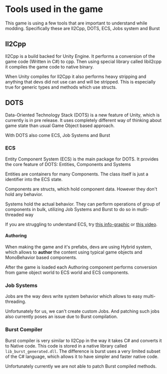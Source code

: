 # Tools used in the game

This game is using a few tools that are important to understand while modding. Specifically these are Il2Cpp, DOTS, ECS, Jobs system and Burst

## Il2Cpp

Il2Cpp is a build backed for Unity Engine. It performs a conversion of the game code (Written in C#) to cpp. Then using special library called libil2cpp it compiles the game code to native binary.&#x20;

When Unity compiles for Il2Cpp it also performs heavy stripping and anything that devs did not use can and will be stripped. This is especially true for generic types and methods which use structs.

## DOTS

Data-Oriented Technology Stack (DOTS) is a new feature of Unity, which is currently is in pre release. It uses completely different way of thinking about game state than usual Game Object based approach.&#x20;

With DOTS also come ECS, Job Systems and Burst

### ECS

Entity Component System (ECS) is the main package for DOTS. It provides the core feature of DOTS: Entities, Components and Systems

Entities are containers for many Components. The class itself is just a identifier into the ECS state.

Components are structs, which hold component data. However they don't hold any behavior.

Systems hold the actual behavior. They can perform operations of group of components in bulk, utilizing Job Systems and Burst to do so in multi-threaded way

If you are struggling to understand ECS, try [this info-graphic](https://docs.unity3d.com/Packages/com.unity.entities@0.17/manual/index.html) or [this video](https://www.youtube.com/watch?v=71RSWVyOMEY).

#### Authoring

When making the game and it's prefabs, devs are using Hybrid system, which allows to **author** the content using typical game objects and MonoBehavior based components.

After the game is loaded each Authoring component performs conversion from game object world to ECS world and ECS components.

### Job Systems

Jobs are the way devs write system behavior which allows to easy multi-threading.&#x20;

Unfortunately for us, we can't create custom Jobs. And patching such jobs also currently poses an issue due to Burst compilation.

### Burst Compiler

Burst compiler is very similar to Il2Cpp in the way it takes C# and converts it to Native code. This code is stored in a native library called `lib_burst_generated.dll`. The difference is burst uses a very limited subset of the C# language, which allows it to have simpler and faster native code.

Unfortunately currently we are not able to patch Burst compiled methods.
